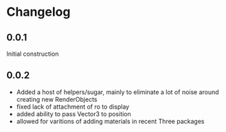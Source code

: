 # Changelog

## 0.0.1

Initial construction

## 0.0.2

* Added a host of helpers/sugar, mainly to eliminate a lot of noise around creating new RenderObjects
* fixed lack of attachment of ro to display
* added ability to pass Vector3 to position
* allowed for varitions of adding materials in recent Three packages
